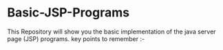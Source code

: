 # Basic-JSP-Programs
This Repository will show you the basic implementation of the java server page (JSP) programs.
key points to remember :-
